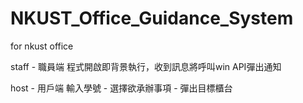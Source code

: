 # NKUST_Office_Guidance_System
for nkust office

staff - 職員端
程式開啟即背景執行，收到訊息將呼叫win API彈出通知

host - 用戶端
輸入學號 - 選擇欲承辦事項 - 彈出目標櫃台
